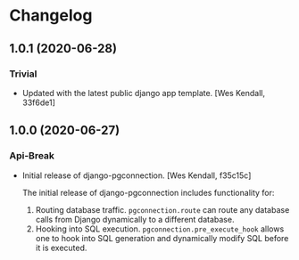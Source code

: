# Changelog
## 1.0.1 (2020-06-28)
### Trivial
  - Updated with the latest public django app template. [Wes Kendall, 33f6de1]

## 1.0.0 (2020-06-27)
### Api-Break
  - Initial release of django-pgconnection. [Wes Kendall, f35c15c]

    The initial release of django-pgconnection includes functionality for:
    1. Routing database traffic. ``pgconnection.route`` can route any database
       calls from Django dynamically to a different database.
    2. Hooking into SQL execution. ``pgconnection.pre_execute_hook`` allows one
       to hook into SQL generation and dynamically modify SQL before it is
       executed.

